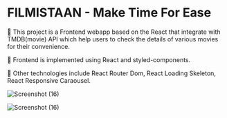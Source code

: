 # FILMISTAAN - Make Time For Ease

	This project is a Frontend webapp based on the React that integrate with TMDB(movie) API which help users to check the details of various movies for their convenience.

	Frontend is implemented using React and styled-components.

	Other technologies include React Router Dom, React Loading Skeleton, React Responsive Caraousel.

![Screenshot (16)](https://github.com/cpp-monk/Filmistaan/assets/76836563/7fd2c755-3f90-4d40-88fb-bee5991782be)

![Screenshot (16)](https://github.com/cpp-monk/Filmistaan/assets/76836563/7fd2c755-3f90-4d40-88fb-bee5991782be)
